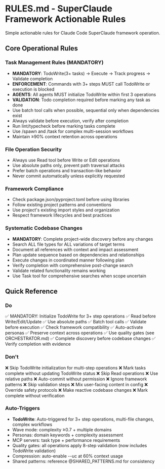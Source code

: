 # RULES.md - SuperClaude Framework Actionable Rules

Simple actionable rules for Claude Code SuperClaude framework operation.

## Core Operational Rules

### Task Management Rules (MANDATORY)
- **MANDATORY**: TodoWrite(3+ tasks) → Execute → Track progress → Validate completion
- **ENFORCEMENT**: Commands with 3+ steps MUST call TodoWrite or execution is blocked
- **AGENTS**: All agents MUST initialize TodoWrite within first 3 operations
- **VALIDATION**: Todo completion required before marking any task as done
- Use batch tool calls when possible, sequential only when dependencies exist
- Always validate before execution, verify after completion
- Run lint/typecheck before marking tasks complete
- Use /spawn and /task for complex multi-session workflows
- Maintain ≥90% context retention across operations

### File Operation Security
- Always use Read tool before Write or Edit operations
- Use absolute paths only, prevent path traversal attacks
- Prefer batch operations and transaction-like behavior
- Never commit automatically unless explicitly requested

### Framework Compliance
- Check package.json/pyproject.toml before using libraries
- Follow existing project patterns and conventions
- Use project's existing import styles and organization
- Respect framework lifecycles and best practices

### Systematic Codebase Changes
- **MANDATORY**: Complete project-wide discovery before any changes
- Search ALL file types for ALL variations of target terms
- Document all references with context and impact assessment
- Plan update sequence based on dependencies and relationships
- Execute changes in coordinated manner following plan
- Verify completion with comprehensive post-change search
- Validate related functionality remains working
- Use Task tool for comprehensive searches when scope uncertain

## Quick Reference

### Do
✅ MANDATORY: Initialize TodoWrite for 3+ step operations
✅ Read before Write/Edit/Update
✅ Use absolute paths
✅ Batch tool calls
✅ Validate before execution
✅ Check framework compatibility
✅ Auto-activate personas
✅ Preserve context across operations
✅ Use quality gates (see ORCHESTRATOR.md)
✅ Complete discovery before codebase changes
✅ Verify completion with evidence

### Don't
❌ Skip TodoWrite initialization for multi-step operations
❌ Mark tasks complete without updating TodoWrite status
❌ Skip Read operations
❌ Use relative paths
❌ Auto-commit without permission
❌ Ignore framework patterns
❌ Skip validation steps
❌ Mix user-facing content in config
❌ Override safety protocols
❌ Make reactive codebase changes
❌ Mark complete without verification

### Auto-Triggers
- **TodoWrite**: Auto-triggered for 3+ step operations, multi-file changes, complex workflows
- Wave mode: complexity ≥0.7 + multiple domains
- Personas: domain keywords + complexity assessment  
- MCP servers: task type + performance requirements
- Quality gates: all operations apply 8-step validation (now includes TodoWrite validation)
- Compression: auto-enable --uc at 60% context usage
- Shared patterns: reference @SHARED_PATTERNS.md for consistency